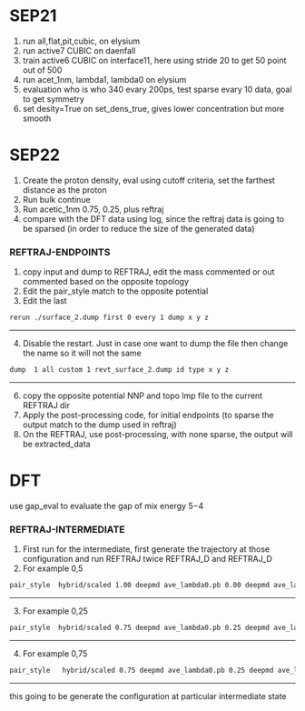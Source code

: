 # SEP21
1) run all,flat,pit,cubic, on elysium 
2) run active7 CUBIC on daenfall
3) train active6 CUBIC on interface11, here using stride 20 to get 50 point out of 500
4) run acet_1nm, lambda1, lambda0 on elysium
5) evaluation who is who 340 evary 200ps, test sparse evary 10 data, goal to get symmetry
6) set desity=True on set_dens_true, gives lower concentration but more smooth

# SEP22
1) Create the proton density, eval using cutoff criteria, set the farthest distance as the proton
2) Run bulk continue
3) Run acetic_1nm 0.75, 0.25, plus reftraj
4) compare with the DFT data using log, since the reftraj data is going to be sparsed (in order to reduce the size of the generated data)

### REFTRAJ-ENDPOINTS
1) copy input and dump to REFTRAJ, edit the mass commented or out commented based on the opposite topology
2) Edit the pair_style match to the opposite potential
3) Edit the last
```bash
rerun ./surface_2.dump first 0 every 1 dump x y z
```
---
4) Disable the restart. Just in case one want to dump the file then change the name so it will not the same
```bash
dump  1 all custom 1 revt_surface_2.dump id type x y z
```
---
6) copy the opposite potential NNP and topo lmp file to the current REFTRAJ dir
7) Apply the post-processing code, for initial endpoints (to sparse the output match to the dump used in reftraj)
8) On the REFTRAJ, use post-processing, with none sparse, the output will be extracted_data


# DFT
use gap_eval to evaluate the gap of mix energy $5-$4

### REFTRAJ-INTERMEDIATE
1) First run for the intermediate, first generate the trajectory at those configuration and run REFTRAJ twice REFTRAJ_D and REFTRAJ_D
2) For example 0,5
```bash
pair_style  hybrid/scaled 1.00 deepmd ave_lambda0.pb 0.00 deepmd ave_lambda1.pb
```
---
3) For example 0,25
```bash
pair_style  hybrid/scaled 0.75 deepmd ave_lambda0.pb 0.25 deepmd ave_lambda1.pb
```
---
4) For example 0,75
```bash
pair_style   hybrid/scaled 0.75 deepmd ave_lambda0.pb 0.25 deepmd ave_lambda1.pb
```
---

 this going to be generate the configuration at particular intermediate state 
